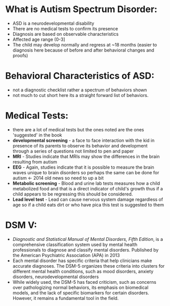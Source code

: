 # What is Autism Spectrum Disorder:
- ASD is a neurodevelopmental disability
- There are no medical tests to confirm its presence
- Diagnosis are based on observable characteristics
- Affected age range (0-3]
- The child may develop normally and regress at ~18 months (easier to diagnosis here because of before and after behavioral changes and proofs)

# Behavioral Characteristics of ASD:
- not a diagnostic checklist rather a spectrum of behaviors shown 
- not much to cut short here its a straight forward list of behaviors.

# Medical Tests:
- there are a lot of medical tests but the ones noted are the ones 'suggested' in the book
- **developmental screening** - a face to face interaction with the kid in presence of its parents to observe its behavior and development through a series of questions not limited to pen and paper
- **MRI** - Studies indicate that MRIs may show the differences in the brain resulting from autism
- **EEG** - Again, studies indicate that it is possible to measure the brain waves unique to brain disorders so perhaps the same can be done for autism <- 2014 old news so need to up a bit
- **Metabolic screening** - Blood and urine lab tests measures how a child metabolized food and that is a direct indicator of child's growth thus if a child appears to be regressing this should be considered.
- **Lead level test** - Lead can cause nervous system damage regardless of age so if a child eats dirt or who have pica this test is suggested to them

# DSM V:
- _Diagnostic and Statistical Manual of Mental Disorders, Fifth Edition_, is a comprehensive classification system used by mental health professionals to diagnose and classify mental disorders. Published by the American Psychiatric Association (APA) in 2013
- Each mental disorder has specific criteria that help clinicians make accurate diagnoses. The DSM-5 organizes these criteria into clusters for different mental health conditions, such as mood disorders, anxiety disorders, neurodevelopmental disorders
- While widely used, the DSM-5 has faced criticism, such as concerns over pathologizing normal behaviors, its emphasis on biomedical models, and the lack of specific biomarkers for certain disorders. However, it remains a fundamental tool in the field.